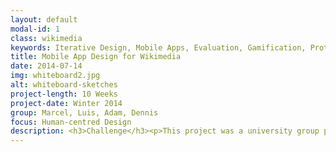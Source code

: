 ```yaml
---
layout: default
modal-id: 1
class: wikimedia
keywords: Iterative Design, Mobile Apps, Evaluation, Gamification, Prototyping
title: Mobile App Design for Wikimedia
date: 2014-07-14
img: whiteboard2.jpg
alt: whiteboard-sketches
project-length: 10 Weeks
project-date: Winter 2014
group: Marcel, Luis, Adam, Dennis
focus: Human-centred Design
description: <h3>Challenge</h3><p>This project was a university group project which was developed in cooperation with <a href="https://www.wikimedia.org/">Wikimedia</a>. Wikimedia asked us to design a mobile game that would help to categorize the large number of uncategorized pictures in their <a href="https://commons.wikimedia.org/wiki/Category:Images">image database</a>. </p><h3>Research and Planning</h3><p>I encouraged my team to start this project by analysing the workflow of uploading pictures on Wikimedia. Besides analysing the current state we studied gamification concepts that could help us to create a fun user experience. We also summarised our understandings about possible users.</p><h3>Concept</h3><p>After our research and planning phase we undertook a collective design session in which we created initial sketches. After some more brainstorming sessions in which we refined our idea we had an initial concept.</p><p>Our idea was to create a game that would consist of two modes, a tag mode and a check mode.</p><p> In the tag mode the user has six suggested (but configurable) image tags which have to be matched with pictures in a gallery. The game is over as soon as all tags are matched with pictures. By tagging pictures the user earns points and reaches new levels. Initially, the gallery shows a large number of already categorized pictures to make the game easy for new players. The difficulty level increases by displaying more and more uncategorized pictures.</p><p>The check mode provides a variation of the game for users but also makes sure that the pictures are being tagged correctly for Wikimedia. In the second game mode the user sees a similar gallery and tags but this time the user has a time limit of one minute to tag as many pictures as possible for each tag.</p><h3>Result</h3><p>Our final prototype incorporated navigation through the application and playing the tag mode as shown in this video.</p><p><div class="flex-video widescreen"><iframe src="https://www.youtube.com/embed/umFB6wCbvQc" frameborder="0" allowfullscreen=""></iframe></div></p><h3>Process</h3><p>We developed our prototype in three iterations, each of it with a new prototype and a suitable evaluation method.</p><h4>Paper Prototype</h4><p>The first prototype was built by my team members with <a href="https://balsamiq.com/">Balsamiq</a> and the screens were printed out for our first evaluation. Some sample screens:</p><img src="img/portfolio/wikimedia/balsamiq_login.png" class="img-responsive img-thumbnail img-mobilescreen img-centered" alt="Balsamiq Login Screen"><img src="img/portfolio/wikimedia/balsamiq_menu.png" class="img-responsive img-thumbnail img-mobilescreen img-centered" alt="Balsamiq Menu Screen"><img src="img/portfolio/wikimedia/balsamiq_gamescreen.png" class="img-responsive img-thumbnail img-mobilescreen img-centered" alt="Balsamiq Game Screen"></p><p>In addition to the Balsamiq screens we used printed pictures from the Wikimedia database and sticky notes to make the paper prototype appear interactive.</p><p>With the paper prototype we aimed to collect first feedback about our idea. Potential future users were presented with the paper prototype and we discussed our idea in an informal, unstructured session. Having a paper protoype at this step in the design process was important to present our idea in a clear way. The prototype was also looking unfinished enough to give test users the impressions that any changes they would suggest could be easily implemented.</p><h4>Screens Prototype</h4><p>The next step was a more detailed screen design made by my team members. The screens incorporated feedback from the previous evaluation like for a example a possibility to play in teams. </p><img src="img/portfolio/wikimedia/screen_menu.png" class="img-responsive img-thumbnail img-mobilescreen img-centered" alt="Menu Screen"><img src="img/portfolio/wikimedia/screen_choose_tags.png" class="img-responsive img-thumbnail img-mobilescreen img-centered" alt="Choose Tags Screen"><img src="img/portfolio/wikimedia/screen_tagmode.png" class="img-responsive img-thumbnail img-mobilescreen img-centered" alt="Game Screen TagMode"></p><p>Those screens were used for a usability evaluation conducted as a cognitive walkthrough with scenarios. In this evaluation we discovered for example the lack of affordance of image tags in the game which initially looked like buttons one could click instead of draggable tags. </p><h4>Axure/Javascript Prototype</h4><p>The final prototype was build by me and another group member. We started out by trying to build the whole application with <a href="http://www.axure.com/">Axure</a> but we quickly realized that Axure is not the best choice for building games. Therefore we implemented the game part of the application in Javascript. The rest of the application was build in Axure and was based on the screen design made by our team members. It was not visible for the users that they were dealing with two separate applications.<p>Our final prototype was developed well enough to conduct a user experience evaluation. Our test users were asked to freely explore the application and we observed them quietly. Afterwards we interviewed them about their experience with a combination of closed-ended and open-ended questions.</p><p>Our results indicated that most of our users found the fun factor of the game "ok", which was a reasonable result, considering that we could not implement all gamification elements. Another interesting finding was that regular gamers did not care about the fact that they were helping Wikimedia by playing this game. Non-gamers, on the other hand we encouraged by the fact of knowing that they help Wikimedia.</p></p><h3>Reflections</h3><p>The iterative process of developing prototypes and evaluating them helped us to discover problems early. However, I wish we would have spent more time learning about potential users initially and created personas instead of jumping to a concept too quickly. By using personas we would have had a better focus on the users needs and might have been able to create a better user experience for the people we were designing for.</p>
---
```

